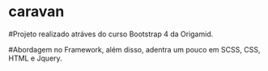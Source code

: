# caravan

#Projeto realizado atráves do curso Bootstrap 4 da Origamid.

#Abordagem no Framework, além disso, adentra um pouco em SCSS, CSS, HTML e Jquery.
